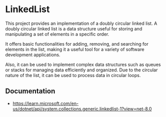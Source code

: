 # LinkedList

  This project provides an implementation of a doubly circular linked list. A doubly circular linked list is a data structure useful for storing and manipulating a set of elements in a specific order.
  
  It offers basic functionalities for adding, removing, and searching for elements in the list, making it a useful tool for a variety of software development applications.

  Also, it can be used to implement complex data structures such as queues or stacks for managing data efficiently and organized. Due to the circular nature of the list, it can be used to process data in circular loops.

  ## Documentation
  - https://learn.microsoft.com/en-us/dotnet/api/system.collections.generic.linkedlist-1?view=net-8.0
